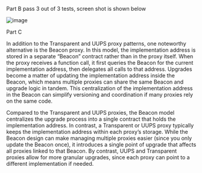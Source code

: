 Part B pass 3 out of 3 tests, screen shot is shown below

![image](https://github.com/user-attachments/assets/f29f3925-2d72-4e26-9e1d-4f7784b75144)



Part C

In addition to the Transparent and UUPS proxy patterns, one noteworthy alternative is the Beacon proxy. In this model, the implementation address is stored in a separate “Beacon” contract rather than in the proxy itself. When the proxy receives a function call, it first queries the Beacon for the current implementation address, then delegates all calls to that address. Upgrades become a matter of updating the implementation address inside the Beacon, which means multiple proxies can share the same Beacon and upgrade logic in tandem. This centralization of the implementation address in the Beacon can simplify versioning and coordination if many proxies rely on the same code.

Compared to the Transparent and UUPS proxies, the Beacon model centralizes the upgrade process into a single contract that holds the implementation address. In contrast, a Transparent or UUPS proxy typically keeps the implementation address within each proxy’s storage. While the Beacon design can make managing multiple proxies easier (since you only update the Beacon once), it introduces a single point of upgrade that affects all proxies linked to that Beacon. By contrast, UUPS and Transparent proxies allow for more granular upgrades, since each proxy can point to a different implementation if needed.
